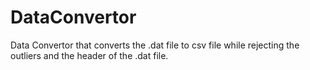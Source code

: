 # DataConvertor
Data Convertor that converts the .dat file to csv file while rejecting the outliers and the header of the .dat file. 
